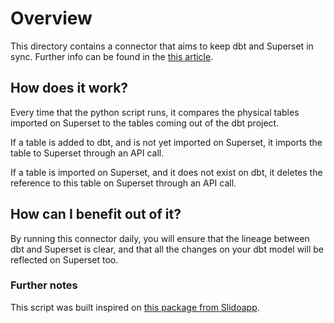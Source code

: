 # Overview

This directory contains a connector that aims to keep dbt and Superset in sync. Further info can be found in the [this article](https://).

## How does it work?

Every time that the python script runs, it compares the physical tables imported on Superset to the tables coming out of the dbt project.

If a table is added to dbt, and is not yet imported on Superset, it imports the table to Superset through an API call.

If a table is imported on Superset, and it does not exist on dbt, it deletes the reference to this table on Superset through an API call.

## How can I benefit out of it?

By running this connector daily, you will ensure that the lineage between dbt and Superset is clear, and that all the changes on your dbt model will be reflected on Superset too.

### Further notes

This script was built inspired on [this package from Slidoapp](https://github.com/slidoapp/dbt-superset-lineage).  
